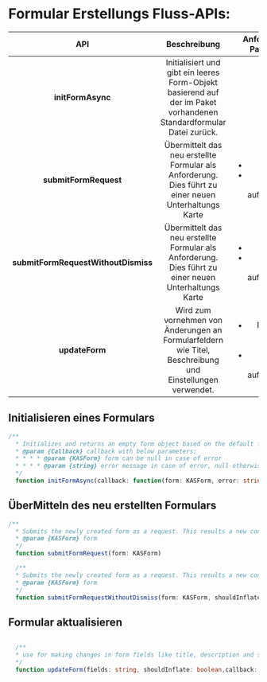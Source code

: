 #   <a name="form-creation-flow-apis"></a>Formular Erstellungs Fluss-APIs:

| **API** | Beschreibung | Anforderungs Parameter | Antwort Ausgabe |
| :---: | :---: | :---: | :--- |
| **initFormAsync** | Initialisiert und gibt ein leeres Form-Objekt basierend auf der im Paket vorhandenen Standardformular Datei zurück. |  | Form-Objekt |
| **submitFormRequest** | Übermittelt das neu erstellte Formular als Anforderung. Dies führt zu einer neuen Unterhaltungs Karte | <ul><li>Formular</li><li>Boolean – sollte aufblasen/nicht</li></ul>| |
| **submitFormRequestWithoutDismiss** | Übermittelt das neu erstellte Formular als Anforderung. Dies führt zu einer neuen Unterhaltungs Karte |<ul><li>Formular</li><li>Boolean – sollte aufblasen/nicht</li></ul>| |
| **updateForm** | Wird zum vornehmen von Änderungen an Formularfeldern wie Titel, Beschreibung und Einstellungen verwendet. | <ul><li>Felder, die updation erfordern</li><li>Boolean – sollte aufblasen/nicht</li></ul> | |

##  <a name="initialize-a-form"></a>Initialisieren eines Formulars

```typescript
/**
  * Initializes and returns an empty form object based on the default form file present in the package
  * @param {Callback} callback with below parameters:
  * * * * @param {KASForm} form can be null in case of error
  * * * * @param {string} error message in case of error, null otherwise
  */
  function initFormAsync(callback: function(form: KASForm, error: string))
```

##  <a name="submit-the-newly-created-form"></a>ÜberMitteln des neu erstellten Formulars

```typescript
/**
  * Submits the newly created form as a request. This results a new conversation card
  * @param {KASForm} form
  */
  function submitFormRequest(form: KASForm)
  ```

```typescript
  /**
  * Submits the newly created form as a request. This results a new conversation card
  * @param {KASForm} form
  */
  function submitFormRequestWithoutDismiss(form: KASForm, shouldInflate: boolean)
  ```


##  <a name="update-form"></a>Formular aktualisieren

```typescript

  /**
  * use for making changes in form fields like title, description and settings.
  */
  function updateForm(fields: string, shouldInflate: boolean,callback: (success: boolean) => void)
  ```

